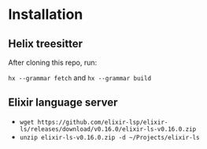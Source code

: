 # Installation

## Helix treesitter

After cloning this repo, run:

`hx --grammar fetch` and `hx --grammar build`

## Elixir language server

* `wget https://github.com/elixir-lsp/elixir-ls/releases/download/v0.16.0/elixir-ls-v0.16.0.zip`
* `unzip elixir-ls-v0.16.0.zip -d ~/Projects/elixir-ls`